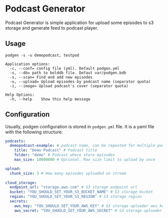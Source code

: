 # Podcast Generator

Podcast Generator is simple application for upload some episodes to s3 storage and generate feed to podcast player.

## Usage

`podgen -s -u demopodcast, testpod`

```
Application options:
  -c, --conf= config file (yml). Default podgen.yml
  -s, --db= path to bolddb file. Defaut var/podgen.bdb
  -s, --scan= Find and add new episodes
  -u, --upload= Upload episodes by podcast name (separator quota)
  -i, --image= Upload podcast's cover (separator quota)

Help Options:
  -h, --help    Show this help message
```


## Configuration

Usually, podgen configuration is stored in `podgen.yml` file. It is a yaml file with the following structure:

```yaml
podcasts:
  demopodcast-example: # podcast name, can be repeated for multiple podcasts
    title: "Demo Podcast" # Podcast title
    folder: "demo" # Podcast where store episodes
    max_size: 10000000 # Optional. Max size limit to upload by once

upload:
  chunk_size: 3 # How many episodes uploaded on stream
  
cloud_storage:
  endpoint_url: "storage.aws.com" # S3 storage endpoint url
  bucket: "YOU_SHOULD_SET_YOUR_S3_BUCKET_NAME" # S3 storage bucket
  region: "YOU_SHOULD_SET_YOUR_S3_REGION" # S3 storage region
  secrets:
    aws_key: "YOU_SHOULD_SET_YOUR_AWS_KEY" # S3 storage uploader aws key
    aws_secret: "YOU_SHOULD_SET_YOUR_AWS_SECRET" # S3 storage uploader aws secret